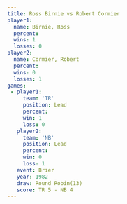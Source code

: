 ```yaml
---
title: Ross Birnie vs Robert Cormier
player1:               
  name: Birnie, Ross   
  percent:             
  wins: 1              
  losses: 0            
player2:               
  name: Cormier, Robert
  percent:             
  wins: 0              
  losses: 1            
games:
 - player1:        
     team: 'TR'    
     position: Lead
     percent:      
     win: 1        
     loss: 0       
   player2:        
     team: 'NB'    
     position: Lead
     percent:      
     win: 0        
     loss: 1       
   event: Brier         
   year: 1982           
   draw: Round Robin(13)
   score: TR 5 - NB 4   
---
```

